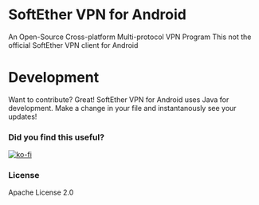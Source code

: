 # SoftEther VPN for Android
An Open-Source Cross-platform Multi-protocol VPN Program
This not the official SoftEther VPN client for Android

# Development
Want to contribute? Great!
SoftEther VPN for Android uses Java for development.
Make a change in your file and instantanously see your updates!

### Did you find this useful?
[![ko-fi](https://www.ko-fi.com/img/donate_sm.png)](https://ko-fi.com/A362BEU)

### License
Apache License 2.0
